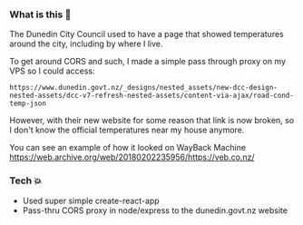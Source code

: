 ### What is this 🚀

The Dunedin City Council used to have a page that showed temperatures around the city, including by where I live.

To get around CORS and such, I made a simple pass through proxy on my VPS so I could access: 
```
https://www.dunedin.govt.nz/_designs/nested_assets/new-dcc-design-nested-assets/dcc-v7-refresh-nested-assets/content-via-ajax/road-cond-temp-json
```

However, with their new website for some reason that link is now broken, so I don't know the official temperatures near my house anymore.

You can see an example of how it looked on WayBack Machine https://web.archive.org/web/20180202235956/https://veb.co.nz/

### Tech 💥
- Used super simple create-react-app
- Pass-thru CORS proxy in node/express to the dunedin.govt.nz website
